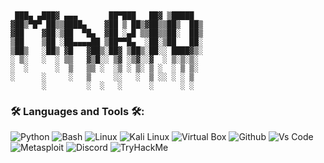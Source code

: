 # 

```plaintext

 ███▄ ▄███▓ ▄▄▄       ██▀███   ██▓ ▒█████  
▓██▒▀█▀ ██▒▒████▄    ▓██ ▒ ██▒▓██▒▒██▒  ██▒
▓██    ▓██░▒██  ▀█▄  ▓██ ░▄█ ▒▒██▒▒██░  ██▒
▒██    ▒██ ░██▄▄▄▄██ ▒██▀▀█▄  ░██░▒██   ██░
▒██▒   ░██▒ ▓█   ▓██▒░██▓ ▒██▒░██░░ ████▓▒░
░ ▒░   ░  ░ ▒▒   ▓▒█░░ ▒▓ ░▒▓░░▓  ░ ▒░▒░▒░ 
░  ░      ░  ▒   ▒▒ ░  ░▒ ░ ▒░ ▒ ░  ░ ▒ ▒░ 
░      ░     ░   ▒     ░░   ░  ▒ ░░ ░ ░ ▒  
       ░         ░  ░   ░      ░      ░ ░ 
```

### 🛠 Languages and Tools 🛠:
![Python](https://camo.githubusercontent.com/c80d201c57a4e91d411146996f07c04e823a716058fd41c6776cbd981366948f/68747470733a2f2f696d672e736869656c64732e696f2f62616467652f507974686f6e2d3035313232413f7374796c653d666c6174266c6f676f3d707974686f6e266c6f676f436f6c6f723d66666464353)
![Bash](https://camo.githubusercontent.com/e405acb26288fcff9c76a13b8e42599c84c639b47730577d1c86cc689ba1180f/68747470733a2f2f696d672e736869656c64732e696f2f62616467652f426173682d3035313232413f7374796c653d666c6174266c6f676f3d676e752d62617368266c6f676f436f6c6f723d38394530353)
![Linux](https://camo.githubusercontent.com/6a5c256541d1a08fd29165cca5a5986dc2360b254cb33134f6d30e6627656d47/68747470733a2f2f696d672e736869656c64732e696f2f62616467652f4c696e75782d3035313232413f7374796c653d666c6174266c6f676f3d6c696e7578266c6f676f436f6c6f723d79656c6c6f77)
![Kali Linux](https://camo.githubusercontent.com/0a9fa0aaada165fe086ff85d755e163247c890b3b228d008cd7da9dc15f0b160/68747470733a2f2f696d672e736869656c64732e696f2f62616467652f4b616c695f4c696e75782d3035313232413f7374796c653d666c6174266c6f676f3d6b616c696c696e7578266c6f676f436f6c6f723d7768697465)
![Virtual Box](https://camo.githubusercontent.com/20a5add010d0cd497b0ec19b1ee2ca89b163f3349d52b38be4a0fab0b3859270/68747470733a2f2f696d672e736869656c64732e696f2f62616467652f5669727475616c426f782d3035313232413f7374796c653d666c6174266c6f676f3d7669727475616c626f78266c6f676f436f6c6f723d303037414343)
![Github](https://camo.githubusercontent.com/69446737ee80f9880589376042550687331c7acecd7753aa738e524d7bc2c1e8/68747470733a2f2f696d672e736869656c64732e696f2f62616467652f2d4769746875622d3035313232413f7374796c653d666c6174266c6f676f3d676974687562266c6f676f436f6c6f723d776869746)
![Vs Code](https://camo.githubusercontent.com/27e65b3d08ce076a0e52cba9d7394743050c6b5db0304b945e32da5a6310888c/68747470733a2f2f696d672e736869656c64732e696f2f62616467652f2d56697375616c25323053747564696f253230436f64652d3035313232413f7374796c653d666c6174266c6f676f3d76697375616c2d73747564696f2d636f6465266c6f676f436f6c6f723d303037414343)
![Metasploit](https://img.shields.io/badge/-Metasploit-05122A?style=flat&logo=metasploit&logoColor=blue)
![Discord](https://img.shields.io/badge/-Discord-05122A?style=flat&logo=discord&logoColor=5865F2)
![TryHackMe](https://img.shields.io/badge/-TryHackMe-05122A?style=flat&logo=tryhackme&logoColor=white)

